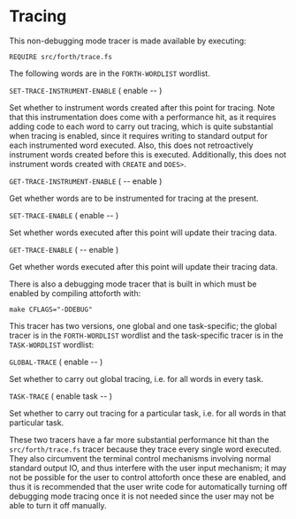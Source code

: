 # Tracing

This non-debugging mode tracer is made available by executing:

    REQUIRE src/forth/trace.fs

The following words are in the `FORTH-WORDLIST` wordlist.

`SET-TRACE-INSTRUMENT-ENABLE` ( enable -- )

Set whether to instrument words created after this point for tracing. Note that this instrumentation does come with a performance hit, as it requires adding code to each word to carry out tracing, which is quite substantial when tracing is enabled, since it requires writing to standard output for each instrumented word executed. Also, this does not retroactively instrument words created before this is executed. Additionally, this does not instrument words created with `CREATE` and `DOES>`.

`GET-TRACE-INSTRUMENT-ENABLE` ( -- enable )

Get whether words are to be instrumented for tracing at the present.

`SET-TRACE-ENABLE` ( enable -- )

Set whether words executed after this point will update their tracing data.

`GET-TRACE-ENABLE` ( -- enable )

Get whether words executed after this point will update their tracing data.

There is also a debugging mode tracer that is built in which must be enabled by compiling attoforth with:

    make CFLAGS="-DDEBUG"

This tracer has two versions, one global and one task-specific; the global tracer is in the `FORTH-WORDLIST` wordlist and the task-specific tracer is in the `TASK-WORDLIST` wordlist:

`GLOBAL-TRACE` ( enable -- )

Set whether to carry out global tracing, i.e. for all words in every task.

`TASK-TRACE` ( enable task -- )

Set whether to carry out tracing for a particular task, i.e. for all words in that particular task.

These two tracers have a far more substantial performance hit than the `src/forth/trace.fs` tracer because they trace every single word executed. They also circumvent the terminal control mechanisms involving normal standard output IO, and thus interfere with the user input mechanism; it may not be possible for the user to control attoforth once these are enabled, and thus it is recommended that the user write code for automatically turning off debugging mode tracing once it is not needed since the user may not be able to turn it off manually.